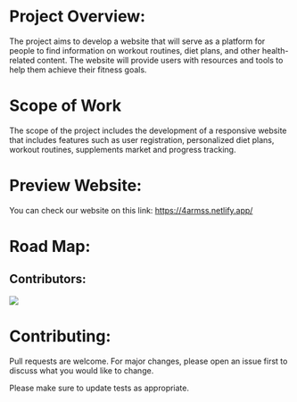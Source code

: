 # Project Overview:

   The project aims to develop a website that will serve as a platform for people to find information on workout routines, diet plans, and other health-related content. The website will provide users with resources and tools to help them achieve their fitness goals.
# Scope of Work
The scope of the project includes the development of a responsive website that includes features such as user registration, personalized diet plans, workout routines, supplements market and progress tracking.

# Preview Website:
   You can check our website on this link: https://4armss.netlify.app/
   
# Road Map:

## Contributors: 

<a href="https://github.com/hafidabkt">
  <img src="![image](https://user-images.githubusercontent.com/99117566/235267077-31f4a465-f807-4836-b611-52504577b99f.png)?size=50">
</a>



   
# Contributing:

Pull requests are welcome. For major changes, please open an issue first
to discuss what you would like to change.

Please make sure to update tests as appropriate.

